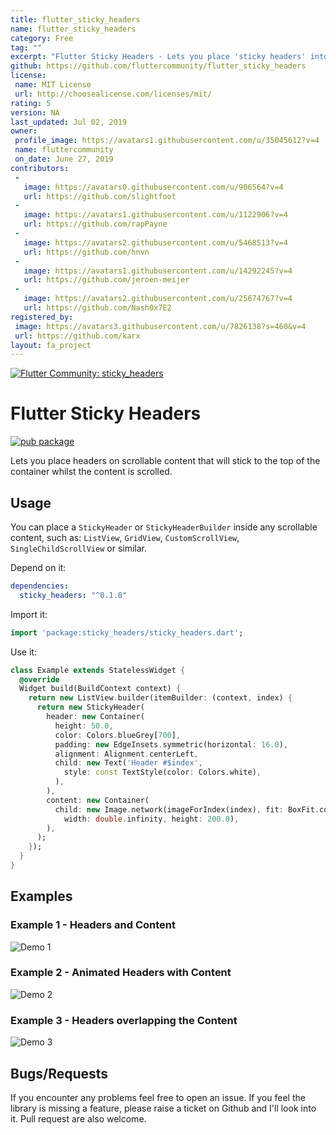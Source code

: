 ```yaml
---
title: flutter_sticky_headers
name: flutter_sticky_headers
category: Free
tag: ""
excerpt: "Flutter Sticky Headers - Lets you place 'sticky headers' into any scrollable content in your Flutter app. No special wrappers or magic required. Maintainer: @slightfoot"
github: https://github.com/fluttercommunity/flutter_sticky_headers
license:
 name: MIT License
 url: http://choosealicense.com/licenses/mit/
rating: 5
version: NA
last_updated: Jul 02, 2019
owner:
 profile_image: https://avatars1.githubusercontent.com/u/35045612?v=4
 name: fluttercommunity
 on_date: June 27, 2019
contributors:
 -
   image: https://avatars0.githubusercontent.com/u/906564?v=4
   url: https://github.com/slightfoot
 -
   image: https://avatars1.githubusercontent.com/u/1122906?v=4
   url: https://github.com/rapPayne
 -
   image: https://avatars2.githubusercontent.com/u/5468513?v=4
   url: https://github.com/hnvn
 -
   image: https://avatars1.githubusercontent.com/u/14292245?v=4
   url: https://github.com/jeroen-meijer
 -
   image: https://avatars2.githubusercontent.com/u/25674767?v=4
   url: https://github.com/Nash0x7E2
registered_by:
 image: https://avatars3.githubusercontent.com/u/7826138?s=460&v=4
 url: https://github.com/karx
layout: fa_project
---
```

[![Flutter Community: sticky_headers](https://fluttercommunity.dev/_github/header/sticky_headers)](https://github.com/fluttercommunity/community)

# Flutter Sticky Headers

[![pub package](https://img.shields.io/pub/v/sticky_headers.svg)](https://pub.dartlang.org/packages/sticky_headers)

Lets you place headers on scrollable content that will stick to the top of the container
whilst the content is scrolled.

## Usage
You can place a `StickyHeader` or `StickyHeaderBuilder`
inside any scrollable content, such as:  `ListView`, `GridView`, `CustomScrollView`,
`SingleChildScrollView` or similar.

Depend on it:
```yaml
dependencies:
  sticky_headers: "^0.1.8"
```

Import it:
```dart
import 'package:sticky_headers/sticky_headers.dart';
```

Use it:
```dart
class Example extends StatelessWidget {
  @override
  Widget build(BuildContext context) {
    return new ListView.builder(itemBuilder: (context, index) {
      return new StickyHeader(
        header: new Container(
          height: 50.0,
          color: Colors.blueGrey[700],
          padding: new EdgeInsets.symmetric(horizontal: 16.0),
          alignment: Alignment.centerLeft,
          child: new Text('Header #$index',
            style: const TextStyle(color: Colors.white),
          ),
        ),
        content: new Container(
          child: new Image.network(imageForIndex(index), fit: BoxFit.cover,
            width: double.infinity, height: 200.0),
        ),
      );
    });
  }
}
```


## Examples

### Example 1 - Headers and Content
![Demo 1](https://github.com/slightfoot/flutter_sticky_headers/raw/gh-pages/demo1.gif)

### Example 2 - Animated Headers with Content
![Demo 2](https://github.com/slightfoot/flutter_sticky_headers/raw/gh-pages/demo2.gif)

### Example 3 - Headers overlapping the Content
![Demo 3](https://github.com/slightfoot/flutter_sticky_headers/raw/gh-pages/demo3.gif)

## Bugs/Requests
If you encounter any problems feel free to open an issue. If you feel the library is
missing a feature, please raise a ticket on Github and I'll look into it.
Pull request are also welcome.
